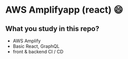 # AWS Amplifyapp (react) :smile:

## What you study in this repo?

 - AWS Amplify
 - Basic React, GraphQL
 - front & backend CI / CD